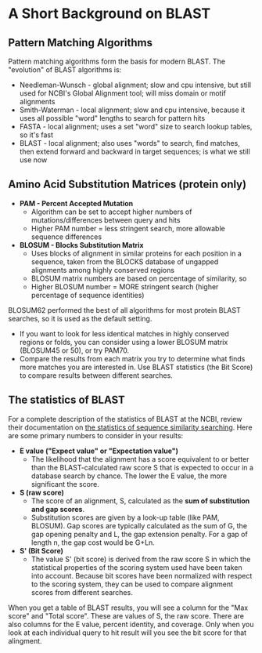# A Short Background on BLAST

## Pattern Matching Algorithms
Pattern matching algorithms form the basis for modern BLAST. The "evolution" of BLAST algorithms is:
* Needleman-Wunsch - global alignment; slow and cpu intensive, but still used for NCBI's Global Alignment tool; will miss domain or motif alignments
* Smith-Waterman - local alignment; slow and cpu intensive, because it uses all possible "word" lengths to search for pattern hits
* FASTA - local alignment; uses a set "word" size to search lookup tables, so it's fast
* BLAST - local alignment; also uses "words" to search, find matches, then extend forward and backward in target sequences; is what we still use now

## Amino Acid Substitution Matrices (protein only)
* **PAM - Percent Accepted Mutation**
  * Algorithm can be set to accept higher numbers of mutations/differences between query and hits
  * Higher PAM number = less stringent search, more allowable sequence differences
* **BLOSUM - Blocks Substitution Matrix**
  * Uses blocks of alignment in similar proteins for each position in a sequence, taken from the BLOCKS database of ungapped alignments among highly conserved regions
  * BLOSUM matrix numbers are based on percentage of similarity, so
  * Higher BLOSUM number = MORE stringent search (higher percentage of sequence identities)

BLOSUM62 performed the best of all algorithms for most protein BLAST searches, so it is used as the default setting.
* If you want to look for less identical matches in highly conserved regions or folds, you can consider using a lower BLOSUM matrix (BLOSUM45 or 50), or try PAM70.
* Compare the results from each matrix you try to determine what finds more matches you are interested in. Use BLAST statistics (the Bit Score) to compare results between different searches. 
 
## The statistics of BLAST  
For a complete description of the statistics of BLAST at the NCBI, review their documentation on [the statistics of sequence similarity searching](https://www.ncbi.nlm.nih.gov/BLAST/tutorial/Altschul-1.html). Here are some primary numbers to consider in your results:  
* **E value ("Expect value" or "Expectation value")**
  * The likelihood that the alignment has a score equivalent to or better than the BLAST-calculated raw score S that is expected to occur in a database search by chance. The lower the E value, the more significant the score.
* **S (raw score)**
  * The score of an alignment, S, calculated as the **sum of substitution and gap scores**.
  * Substitution scores are given by a look-up table (like PAM, BLOSUM). Gap scores are typically calculated as the sum of G, the gap opening penalty and L, the gap extension penalty. For a gap of length n, the gap cost would be G+Ln.
* **S' (Bit Score)**
  * The value S' (bit score) is derived from the raw score S in which the statistical properties of the scoring system used have been taken into account. Because bit scores have been normalized with respect to the scoring system, they can be used to compare alignment scores from different searches.

When you get a table of BLAST results, you will see a column for the "Max score" and "Total score". These are values of S, the raw score. There are also columns for the E value, percent identity, and coverage. Only when you look at each individual query to hit result will you see the bit score for that alingment. 
